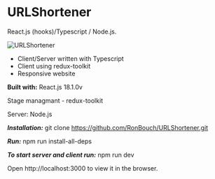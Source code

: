 # URLShortener
React.js (hooks)/Typescript / Node.js.


![URLShortener](https://user-images.githubusercontent.com/44566416/173323427-b61909f4-a320-4b9d-8f17-ce407aa5e33f.gif)

*  Client/Server written with Typescript
*  Client using redux-toolkit
*  Responsive website


__Built with:__
React.js 18.1.0v

Stage managmant - redux-toolkit

Server: Node.js

***Installation:***
git clone https://github.com/RonBouch/URLShortener.git

***Run:***
npm run install-all-deps     

***To start server and client run:***
npm run dev

Open http://localhost:3000 to view it in the browser.
